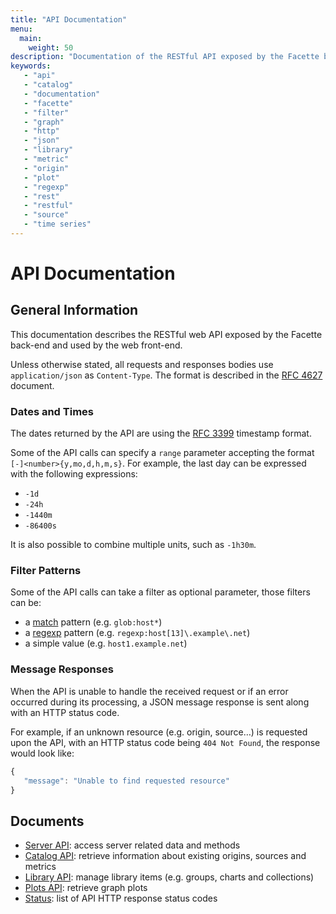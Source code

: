```yaml
---
title: "API Documentation"
menu:
  main:
    weight: 50
description: "Documentation of the RESTful API exposed by the Facette back-end and used by the web front-end"
keywords:
   - "api"
   - "catalog"
   - "documentation"
   - "facette"
   - "filter"
   - "graph"
   - "http"
   - "json"
   - "library"
   - "metric"
   - "origin"
   - "plot"
   - "regexp"
   - "rest"
   - "restful"
   - "source"
   - "time series"
---
```


# API Documentation

## General Information

This documentation describes the RESTful web API exposed by the Facette back-end and used by the web front-end.

Unless otherwise stated, all requests and responses bodies use `application/json` as `Content-Type`. The format is
described in the [RFC 4627][0] document.

### Dates and Times

The dates returned by the API are using the [RFC 3399][1] timestamp format.

Some of the API calls can specify a `range` parameter accepting the format `[-]<number>{y,mo,d,h,m,s}`. For example,
the last day can be expressed with the following expressions:

 * `-1d`
 * `-24h`
 * `-1440m`
 * `-86400s`

It is also possible to combine multiple units, such as `-1h30m`.


### Filter Patterns

Some of the API calls can take a filter as optional parameter, those filters can be:

 * a [match][2] pattern (e.g. `glob:host*`)
 * a [regexp][3] pattern (e.g. `regexp:host[13]\.example\.net`)
 * a simple value (e.g. `host1.example.net`)

### Message Responses

When the API is unable to handle the received request or if an error occurred during its processing, a JSON message
response is sent along with an HTTP status code.

For example, if an unknown resource (e.g. origin, source…) is requested upon the API, with an HTTP status code being
`404 Not Found`, the response would look like:

```javascript
{
   "message": "Unable to find requested resource"
}
```

## Documents

 * [Server API](/api/server): access server related data and methods
 * [Catalog API](/api/catalog): retrieve information about existing origins, sources and metrics
 * [Library API](/api/library): manage library items (e.g. groups, charts and collections)
 * [Plots API](/api/plots): retrieve graph plots
 * [Status](/api/status): list of API HTTP response status codes


[0]: http://tools.ietf.org/html/rfc4627
[1]: http://tools.ietf.org/html/rfc3339
[2]: http://golang.org/pkg/path/#Match
[3]: https://code.google.com/p/re2/wiki/Syntax
